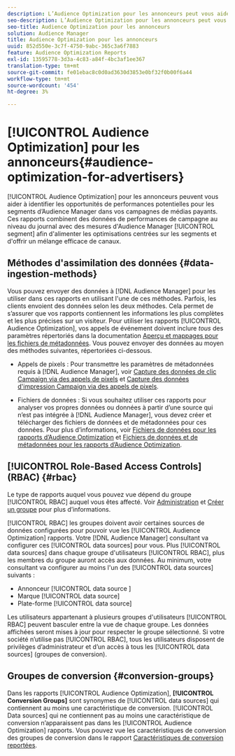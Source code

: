 ```yaml
---
description: L’Audience Optimization pour les annonceurs peut vous aider à identifier les opportunités de performances potentielles pour les segments d’Audience Manager dans vos campagnes publicitaires payantes. Ces rapports combinent des données de performances de campagne au niveau du journal avec des mesures de segments d’Audience Manager afin d’alimenter les optimisations centrées sur les segments et d’offrir un canal efficace.
seo-description: L’Audience Optimization pour les annonceurs peut vous aider à identifier les opportunités de performances potentielles pour les segments d’Audience Manager dans vos campagnes publicitaires payantes. Ces rapports combinent des données de performances de campagne au niveau du journal avec des mesures de segments d’Audience Manager afin d’alimenter les optimisations centrées sur les segments et d’offrir un canal efficace.
seo-title: Audience Optimization pour les annonceurs
solution: Audience Manager
title: Audience Optimization pour les annonceurs
uuid: 852d550e-3c7f-4750-9abc-365c3a6f7883
feature: Audience Optimization Reports
exl-id: 13595778-3d3a-4c83-a84f-4bc3af1ee367
translation-type: tm+mt
source-git-commit: fe01ebac8c0d0ad3630d3853e0bf32f0b00f6a44
workflow-type: tm+mt
source-wordcount: '454'
ht-degree: 3%

---
```


# [!UICONTROL Audience Optimization] pour les annonceurs{#audience-optimization-for-advertisers}

[!UICONTROL Audience Optimization] pour les annonceurs peuvent vous aider à identifier les opportunités de performances potentielles pour les segments d’Audience Manager dans vos campagnes de médias payants. Ces rapports combinent des données de performances de campagne au niveau du journal avec des mesures d&#39;Audience Manager [!UICONTROL segment] afin d&#39;alimenter les optimisations centrées sur les segments et d&#39;offrir un mélange efficace de canaux.

## Méthodes d&#39;assimilation des données {#data-ingestion-methods}

Vous pouvez envoyer des données à [!DNL Audience Manager] pour les utiliser dans ces rapports en utilisant l&#39;une de ces méthodes. Parfois, les clients envoient des données selon les deux méthodes. Cela permet de s’assurer que vos rapports contiennent les informations les plus complètes et les plus précises sur un visiteur. Pour utiliser les rapports [!UICONTROL Audience Optimization], vos appels de événement doivent inclure *tous* des paramètres répertoriés dans la documentation [Aperçu et mappages pour les fichiers de métadonnées](../../../reporting/audience-optimization-reports/metadata-files-intro/metadata-file-overview.md). Vous pouvez envoyer des données au moyen des méthodes suivantes, répertoriées ci-dessous.

* Appels de pixels : Pour transmettre les paramètres de métadonnées requis à [!DNL Audience Manager], voir [Capture des données de clic Campaign via des appels de pixels](../../../integration/media-data-integration/click-data-pixels.md) et [Capture des données d&#39;impression Campaign via des appels de pixels](../../../integration/media-data-integration/impression-data-pixels.md).

* Fichiers de données : Si vous souhaitez utiliser ces rapports pour analyser vos propres données ou données à partir d’une source qui n’est pas intégrée à [!DNL Audience Manager], vous devez créer et télécharger des fichiers de données et de métadonnées pour ces données. Pour plus d’informations, voir [Fichiers de données pour les rapports d’Audience Optimization](../../../reporting/audience-optimization-reports/metadata-files-intro/datafiles-intro.md) et [Fichiers de données et de métadonnées pour les rapports d’Audience Optimization](../../../reporting/audience-optimization-reports/metadata-files-intro/metadata-files-intro.md).

## [!UICONTROL Role-Based Access Controls] (RBAC)  {#rbac}

Le type de rapports auquel vous pouvez vue dépend du groupe [!UICONTROL RBAC] auquel vous êtes affecté. Voir [Administration](../../../features/administration/administration-overview.md) et [Créer un groupe](../../../features/administration/administration-overview.md#create-group) pour plus d’informations.

[!UICONTROL RBAC] les groupes doivent avoir certaines sources de données configurées pour pouvoir vue les  [!UICONTROL Audience Optimization] rapports. Votre [!DNL Audience Manager] consultant va configurer ces [!UICONTROL data sources] pour vous. Plus [!UICONTROL data sources] dans chaque groupe d&#39;utilisateurs [!UICONTROL RBAC], plus les membres du groupe auront accès aux données. Au minimum, votre consultant va configurer au moins l&#39;un des [!UICONTROL data sources] suivants :

* Annonceur [!UICONTROL data source ]
* Marque [!UICONTROL data source]
* Plate-forme [!UICONTROL data source]

Les utilisateurs appartenant à plusieurs groupes d&#39;utilisateurs [!UICONTROL RBAC] peuvent basculer entre la vue de chaque groupe. Les données affichées seront mises à jour pour respecter le groupe sélectionné. Si votre société n’utilise pas [!UICONTROL RBAC], tous les utilisateurs disposent de privilèges d’administrateur et d’un accès à tous les [!UICONTROL data sources] (groupes de conversion).

## Groupes de conversion {#conversion-groups}

Dans les rapports [!UICONTROL Audience Optimization], **[!UICONTROL Conversion Groups]** sont synonymes de [!UICONTROL data sources] qui contiennent au moins une caractéristique de conversion. [!UICONTROL Data sources] qui ne contiennent pas au moins une caractéristique de conversion n’apparaissent pas dans les  [!UICONTROL Audience Optimization] rapports. Vous pouvez vue les caractéristiques de conversion des groupes de conversion dans le rapport [Caractéristiques de conversion reportées](../../../reporting/audience-optimization-reports/aor-advertisers/reported-conversion-traits.md).
